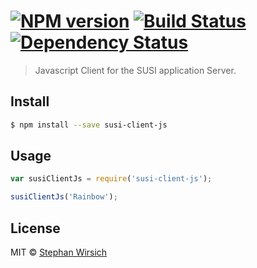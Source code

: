 #  [![NPM version][npm-image]][npm-url] [![Build Status][travis-image]][travis-url] [![Dependency Status][daviddm-image]][daviddm-url]

> Javascript Client for the SUSI application Server. 


## Install

```sh
$ npm install --save susi-client-js
```


## Usage

```js
var susiClientJs = require('susi-client-js');

susiClientJs('Rainbow');
```


## License

MIT © [Stephan Wirsich]()


[npm-image]: https://badge.fury.io/js/susi-client-js.svg
[npm-url]: https://npmjs.org/package/susi-client-js
[travis-image]: https://travis-ci.org/wirsich/susi-client-js.svg?branch=master
[travis-url]: https://travis-ci.org/wirsich/susi-client-js
[daviddm-image]: https://david-dm.org/wirsich/susi-client-js.svg?theme=shields.io
[daviddm-url]: https://david-dm.org/wirsich/susi-client-js
